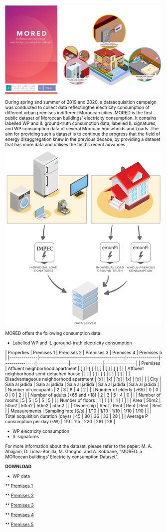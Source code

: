 ![](/Header.jpg)

During  spring  and  summer  of  2019  and  2020,  a  dataacquisition campaign was conducted to collect data reflectingthe  electricity  consumption  of  different  urban  premises  indifferent Moroccan cities. MORED is the first public dataset of Moroccan buildings' electricity consumption.  It contains labelled WP and IL ground-truth consumption data, labelled IL signatures, and WP consumption data of several Morccan households and Loads. The aim for providing such a dataset is to continue the progress that the field of energy disaggregation knew in the previous decade, by providing a dataset that has more data and utilises the field's recent advances.

![The three different types of the electricity consumption data contained in MORED](/Image1.jpg)

MORED offers the following consumption data:
* Labelled WP and IL goround-truth electricity consumption


|                     Properties                           | Premises 1     | Premises 2     | Premises 3     |  Premises 4    | Premises 5     |
|--------------|-------------------------------------------|----------------|----------------|----------------|----------------|----------------|
| Premises     | Affluent neighborhood apartment           | [ ]            | [ ]            | [ ]            | [ ]            | [ ]            |
|              | Affluent neighborhood semi-detached house | [ ]            | [ ]            | [ ]            | [ ]            | [ ]            |
|              | Disadvantageous neighborhood apartment    | [x]            | [x]            | [x]            | [x]            | [x]            |
|              | City                                      | Sala al jadida | Sala al jadida | Sala al jadida | Sala al jadida | Sala al jadida |
|              | Number of occupants                       | 2              | 3              | 8              | 4              | 2              |
|              | Number of elderly (>65)                   | 0              | 0              | 0              | 0              | 2              |
|              | Number of adults (<65 and >18)            | 2              | 3              | 5              | 4              | 0              |
|              | Number of rooms                           | 5              | 5              | 5              | 5              | 5              |
|              | Number of floors                          | 1              | 1              | 1              | 1              | 1              |
|              | Area                                      | 50m2           | 50m2           | 50m2           | 50m2           | 50m2           |
|              | Ownership                                 | Rent           | Rent           | Rent           | Rent           | Rent           |
| Measurements | Sampling rate (S/s)                       | 1/10           | 1/10           | 1/10           | 1/10           | 1/10           |
|              | Total acquisition duration (days)         | 45             | 80             | 36             | 33             | 28             |
|              | Average P consumption per day (kW)        | 110            | 115            | 220            | 281            | 28             |

* WP electricity consumption
* IL signatures 

For more information about the dataset, please refer to the paper:
M. A. Ahajjam, D. Licea-Bonilla, M. Ghogho, and A. Kobbane, "MORED: a MORoccan buildings’ Electricity consumption Dataset".

**DOWNLOAD**
* WP data

** [Premises 1](https://drive.google.com/file/d/1V9t0CF1re0DFHXqDDa9hba87DNaB3Nvm/view?usp=sharing)

** [Premises 2](https://drive.google.com/file/d/1Th8jFVNpv2K-81KezYgHJSmvq93jNl7i/view?usp=sharing)

** [Premises 3](https://drive.google.com/file/d/1H8_IHfaVBkwfahQpqUzlHbbPLfDBMmhN/view?usp=sharing)

** [Premises 4](https://drive.google.com/file/d/1niSxTd3dfrNKo9w4-S41XtU1_bF-br73/view?usp=sharing)

** [Premises 5](https://drive.google.com/file/d/1J1Eu2VfMRNQKxOlRmF3FY6Z_ZjHcW5TW/view?usp=sharing)



